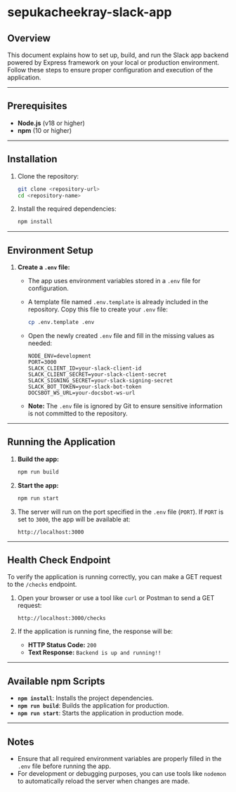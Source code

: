 # sepukacheekray-slack-app

## Overview

This document explains how to set up, build, and run the Slack app backend powered by Express framework on your local or production environment. Follow these steps to ensure proper configuration and execution of the application.

---

## Prerequisites

- **Node.js** (v18 or higher)
- **npm** (10 or higher)

---

## Installation

1. Clone the repository:
   ```bash
   git clone <repository-url>
   cd <repository-name>
   ```

2. Install the required dependencies:
   ```bash
   npm install
   ```

---

## Environment Setup

1. **Create a `.env` file:**

   - The app uses environment variables stored in a `.env` file for configuration.
   - A template file named `.env.template` is already included in the repository. Copy this file to create your `.env` file:
     ```bash
     cp .env.template .env
     ```

   - Open the newly created `.env` file and fill in the missing values as needed:
     ```env
     NODE_ENV=development
     PORT=3000
     SLACK_CLIENT_ID=your-slack-client-id
     SLACK_CLIENT_SECRET=your-slack-client-secret
     SLACK_SIGNING_SECRET=your-slack-signing-secret
     SLACK_BOT_TOKEN=your-slack-bot-token
     DOCSBOT_WS_URL=your-docsbot-ws-url
     ```

   - **Note:** The `.env` file is ignored by Git to ensure sensitive information is not committed to the repository.

---

## Running the Application

1. **Build the app:**
   ```bash
   npm run build
   ```

2. **Start the app:**
   ```bash
   npm run start
   ```

3. The server will run on the port specified in the `.env` file (`PORT`). If `PORT` is set to `3000`, the app will be available at:
   ```
   http://localhost:3000
   ```

---

## Health Check Endpoint

To verify the application is running correctly, you can make a GET request to the `/checks` endpoint.

1. Open your browser or use a tool like `curl` or Postman to send a GET request:
   ```
   http://localhost:3000/checks
   ```

2. If the application is running fine, the response will be:
   - **HTTP Status Code:** `200`
   - **Text Response:** `Backend is up and running!!`

---

## Available npm Scripts

- **`npm install`**: Installs the project dependencies.
- **`npm run build`**: Builds the application for production.
- **`npm run start`**: Starts the application in production mode.

---

## Notes

- Ensure that all required environment variables are properly filled in the `.env` file before running the app.
- For development or debugging purposes, you can use tools like `nodemon` to automatically reload the server when changes are made.